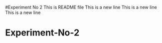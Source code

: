 #Experiment No 2
This is README file
This is a new line
This is a new line
This is a new line
# Experiment-No-2
